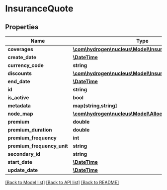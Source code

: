 # InsuranceQuote

## Properties
Name | Type | Description | Notes
------------ | ------------- | ------------- | -------------
**coverages** | [**\com\hydrogen\nucleus\Model\InsuranceCoverageMap[]**](InsuranceCoverageMap.md) |  | [optional] 
**create_date** | [**\DateTime**](\DateTime.md) |  | [optional] 
**currency_code** | **string** | currencyCode | 
**discounts** | [**\com\hydrogen\nucleus\Model\InsuranceDiscountMap[]**](InsuranceDiscountMap.md) |  | [optional] 
**end_date** | [**\DateTime**](\DateTime.md) |  | [optional] 
**id** | **string** |  | [optional] 
**is_active** | **bool** | is_active | [optional] 
**metadata** | **map[string,string]** |  | [optional] 
**node_map** | [**\com\hydrogen\nucleus\Model\AllocationNodeMap[]**](AllocationNodeMap.md) |  | [optional] 
**premium** | **double** | premium | 
**premium_duration** | **double** | premiumDuration | [optional] 
**premium_frequency** | **int** | premiumFrequency | [optional] 
**premium_frequency_unit** | **string** | premiumFrequencyUnit | 
**secondary_id** | **string** |  | [optional] 
**start_date** | [**\DateTime**](\DateTime.md) |  | [optional] 
**update_date** | [**\DateTime**](\DateTime.md) |  | [optional] 

[[Back to Model list]](../README.md#documentation-for-models) [[Back to API list]](../README.md#documentation-for-api-endpoints) [[Back to README]](../README.md)


